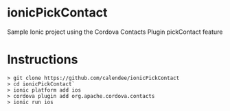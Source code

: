 ionicPickContact
================

Sample Ionic project using the Cordova Contacts Plugin pickContact feature

Instructions
================

    > git clone https://github.com/calendee/ionicPickContact
    > cd ionicPickContact`
    > ionic platform add ios
    > cordova plugin add org.apache.cordova.contacts
    > ionic run ios
